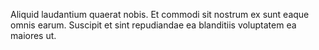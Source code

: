 Aliquid laudantium quaerat nobis. Et commodi sit nostrum ex sunt eaque omnis earum. Suscipit et sint repudiandae ea blanditiis voluptatem ea maiores ut.